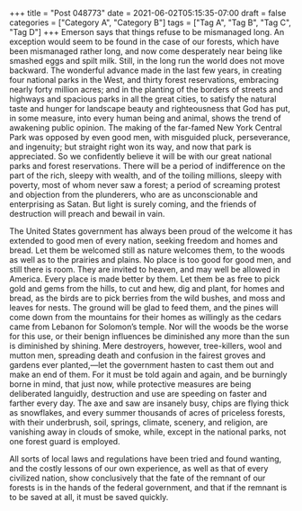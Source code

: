 +++
title = "Post 048773"
date = 2021-06-02T05:15:35-07:00
draft = false
categories = ["Category A", "Category B"]
tags = ["Tag A", "Tag B", "Tag C", "Tag D"]
+++
Emerson says that things refuse to be mismanaged long. An exception would seem to be found in the case of our forests, which have been mismanaged rather long, and now come desperately near being like smashed eggs and spilt milk. Still, in the long run the world does not move backward. The wonderful advance made in the last few years, in creating four national parks in the West, and thirty forest reservations, embracing nearly forty million acres; and in the planting of the borders of streets and highways and spacious parks in all the great cities, to satisfy the natural taste and hunger for landscape beauty and righteousness that God has put, in some measure, into every human being and animal, shows the trend of awakening public opinion. The making of the far-famed New York Central Park was opposed by even good men, with misguided pluck, perseverance, and ingenuity; but straight right won its way, and now that park is appreciated. So we confidently believe it will be with our great national parks and forest reservations. There will be a period of indifference on the part of the rich, sleepy with wealth, and of the toiling millions, sleepy with poverty, most of whom never saw a forest; a period of screaming protest and objection from the plunderers, who are as unconscionable and enterprising as Satan. But light is surely coming, and the friends of destruction will preach and bewail in vain.

The United States government has always been proud of the welcome it has extended to good men of every nation, seeking freedom and homes and bread. Let them be welcomed still as nature welcomes them, to the woods as well as to the prairies and plains. No place is too good for good men, and still there is room. They are invited to heaven, and may well be allowed in America. Every place is made better by them. Let them be as free to pick gold and gems from the hills, to cut and hew, dig and plant, for homes and bread, as the birds are to pick berries from the wild bushes, and moss and leaves for nests. The ground will be glad to feed them, and the pines will come down from the mountains for their homes as willingly as the cedars came from Lebanon for Solomon’s temple. Nor will the woods be the worse for this use, or their benign influences be diminished any more than the sun is diminished by shining. Mere destroyers, however, tree-killers, wool and mutton men, spreading death and confusion in the fairest groves and gardens ever planted,—let the government hasten to cast them out and make an end of them. For it must be told again and again, and be burningly borne in mind, that just now, while protective measures are being deliberated languidly, destruction and use are speeding on faster and farther every day. The axe and saw are insanely busy, chips are flying thick as snowflakes, and every summer thousands of acres of priceless forests, with their underbrush, soil, springs, climate, scenery, and religion, are vanishing away in clouds of smoke, while, except in the national parks, not one forest guard is employed.

All sorts of local laws and regulations have been tried and found wanting, and the costly lessons of our own experience, as well as that of every civilized nation, show conclusively that the fate of the remnant of our forests is in the hands of the federal government, and that if the remnant is to be saved at all, it must be saved quickly.
